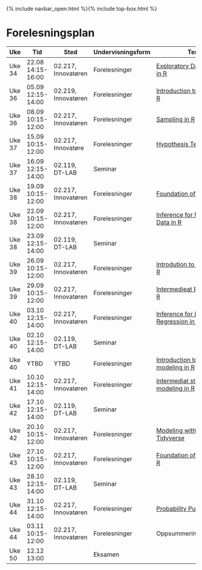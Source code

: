 {% include navbar_open.html %}{% include top-box.html %}
# Forelesningsplan  



| Uke | Tid            | Sted            |Undervisningsform | Tema               | Ressurser <img width=200> |
|----|----------------|-----------------|--------------------|--------------------|--------------------|
|Uke 34 |22.08  14:15-16:00  | 02.217, Innovatøren |Forelesninger|[Exploratory Data Analysis in R](https://app.datacamp.com/learn/courses/exploratory-data-analysis-in-r)| [Forelesning 1](forelesning1.md) |
|Uke 36 |05.09  12:15-14:00  | 02.219, Innovatøren |Forelesninger|[Introduction to Statistics in R](https://app.datacamp.com/learn/courses/introduction-to-statistics-in-r)| [Forelesning 2](forelesninger/forelesning2.md)|
| Uke 36 |08.09 10:15-12:00 | 02.217, Innovatøren  |Forelesninger|[Sampling in R](https://app.datacamp.com/learn/courses/sampling-in-r)| [Forelesning 3](01side.md){:target="blank"} |  
| Uke 37 | 15.09  10:15-12:00   | 02.217, Innovatøre |Forelesninger|[Hypothesis Testing in R](https://app.datacamp.com/learn/courses/hypothesis-testing-in-r)| [Forelesning 4](01side.md) |  
|Uke 37 |16.09  12:15-14:00  | 02.119, DT-LAB |Seminar|| [Seminar 1](01side.md){:target="blank"} |  
|Uke 38 |19.09  10:15-12:00   | 02.217, Innovatøren  |Forelesninger|[Foundation of inference](https://app.datacamp.com/learn/courses/inference-for-numerical-data-in-r)| [Forelesning 5](01side.md) |  
|Uke 38 |22.09  10:15-12:00  | 02.217, Innovatøren |Forelesninger|[Inference for Numerical Data in R](https://app.datacamp.com/learn/courses/inference-for-numerical-data-in-r) | [Forelesning 6](01side.md) |  
|Uke 38 |23.09  12:15-14:00  | 02.119, DT-LAB |Seminar|| [Seminar 2](01side.md){:target="blank"} |  
|Uke 39 |26.09  10:15-12:00  | 02.217, Innovatøren |Forelesninger| [Introdution to Regression in R](https://app.datacamp.com/learn/courses/introduction-to-regression-in-r)| [Forelesning 7](01side.md) |  
|Uke 39 |29.09  10:15-12:00  | 02.217, Innovatøren |Forelesninger|[Intermedieat Regression in R](https://app.datacamp.com/learn/courses/intermediate-regression-in-r)| [Forelesning 8](01side.md)|  
|Uke 40 |03.10  12:15-14:00  | 02.217, Innovatøren |Forelesninger|[Inference for Linear Regression in R](https://app.datacamp.com/learn/courses/inference-for-linear-regression-in-r)| [Forelesning 9](01side.md){:target="blank"} |  
|Uke 40 |02.10  12:15-14:00  | 02.119, DT-LAB |Seminar|| [Seminar 3](01side.md){:target="blank"}  |  
|Uke 40 |YTBD  | YTBD |Forelesninger|[Introduction to statistical modeling in R](https://app.datacamp.com/learn/courses/introduction-to-statistical-modeling-in-r)| [Forelesning 10](01side.md) |  
|Uke 41 |10.10  12:15-14:00  | 02.217, Innovatøren |Forelesninger|[Intermediat statistical modeling in R](https://app.datacamp.com/learn/courses/intermediate-statistical-modeling-in-r)| [Forelesning 11](01side.md) |  
|Uke 42 |17.10  12:15-14:00  | 02.119, DT-LAB |Seminar|| [Seminar 4](01side.md) |  
|Uke 42 |20.10  10:15-12:00  | 02.217, Innovatøren |Forelesninger|[Modeling with Data in Tidyverse](https://app.datacamp.com/learn/courses/modeling-with-data-in-the-tidyverse)| [Forelesning 12](01side.md) |  
|Uke 43 |27.10  10:15-12:00  | 02.217, Innovatøren |Forelesninger|[Foundation of Probability in R](https://app.datacamp.com/learn/courses/foundations-of-probability-in-r)| [Forelesning 13](01side.md) |  
|Uke 43 |28.10  12:15-14:00  | 02.119, DT-LAB |Seminar|| [Seminar 5](01side.md) |  
|Uke 44 |31.10  12:15-14:00  | 02.217, Innovatøren |Forelesninger|[Probability Puzzles in R](https://app.datacamp.com/learn/courses/probability-puzzles-in-r)| [Forelesning 14](01side.md) |  
|Uke 44 |03.11  10:15-12:00  | 02.217, Innovatøren |Forelesninger|Oppsummeringsforelesning| [Forelesning 15](01side.md)|  
|Uke 50 |12.12  13:00  |  |Eksamen|| |  
